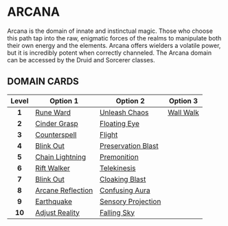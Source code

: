 # ARCANA

Arcana is the domain of innate and instinctual magic. Those who choose this path tap into the raw, enigmatic forces of the realms to manipulate both their own energy and the elements. Arcana offers wielders a volatile power, but it is incredibly potent when correctly channeled. The Arcana domain can be accessed by the Druid and Sorcerer classes.

## DOMAIN CARDS

| **Level** | **Option 1**                                             | **Option 2**                                               | **Option 3**                             |
| :-------: | -------------------------------------------------------- | ---------------------------------------------------------- | ---------------------------------------- |
|   **1**   | [Rune Ward](../abilities/Rune%20Ward.md)                 | [Unleash Chaos](../abilities/Unleash%20Chaos.md)           | [Wall Walk](../abilities/Wall%20Walk.md) |
|   **2**   | [Cinder Grasp](../abilities/Cinder%20Grasp.md)           | [Floating Eye](../abilities/Floating%20Eye.md)             |                                          |
|   **3**   | [Counterspell](../abilities/Counterspell.md)             | [Flight](../abilities/Flight.md)                           |                                          |
|   **4**   | [Blink Out](../abilities/Blink%20Out.md)                 | [Preservation Blast](../abilities/Preservation%20Blast.md) |                                          |
|   **5**   | [Chain Lightning](../abilities/Chain%20Lightning.md)     | [Premonition](../abilities/Premonition.md)                 |                                          |
|   **6**   | [Rift Walker](../abilities/Rift%20Walker.md)             | [Telekinesis](../abilities/Telekinesis.md)                 |                                          |
|   **7**   | [Blink Out](../abilities/Blink%20Out.md)                 | [Cloaking Blast](../abilities/Cloaking%20Blast.md)         |                                          |
|   **8**   | [Arcane Reflection](../abilities/Arcane%20Reflection.md) | [Confusing Aura](../abilities/Confusing%20Aura.md)         |                                          |
|   **9**   | [Earthquake](../abilities/Earthquake.md)                 | [Sensory Projection](../abilities/Sensory%20Projection.md) |                                          |
|  **10**   | [Adjust Reality](../abilities/Adjust%20Reality.md)       | [Falling Sky](../abilities/Falling%20Sky.md)               |                                          |
